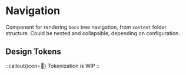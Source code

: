 # Navigation

Component for rendering `Docs` tree navigation, from `content` folder structure. Could be nested and collapsible, depending on configuration.

## Design Tokens

::callout{icon=🚧}
Tokenization is WIP
::